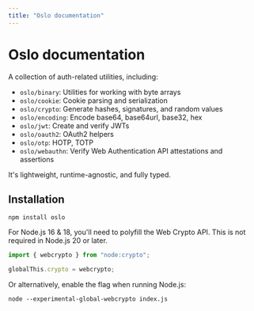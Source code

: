 ```yaml
---
title: "Oslo documentation"
---
```


# Oslo documentation

A collection of auth-related utilities, including:

- `oslo/binary`: Utilities for working with byte arrays
- `oslo/cookie`: Cookie parsing and serialization
- `oslo/crypto`: Generate hashes, signatures, and random values
- `oslo/encoding`: Encode base64, base64url, base32, hex
- `oslo/jwt`: Create and verify JWTs
- `oslo/oauth2`: OAuth2 helpers
- `oslo/otp`: HOTP, TOTP
- `oslo/webauthn`: Verify Web Authentication API attestations and assertions

It's lightweight, runtime-agnostic, and fully typed.

## Installation

```
npm install oslo
```

For Node.js 16 & 18, you'll need to polyfill the Web Crypto API. This is not required in Node.js 20 or later.

```ts
import { webcrypto } from "node:crypto";

globalThis.crypto = webcrypto;
```

Or alternatively, enable the flag when running Node.js:

```
node --experimental-global-webcrypto index.js
```
